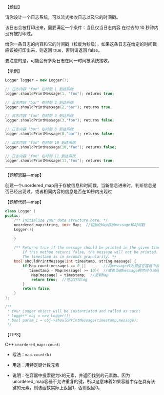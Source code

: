 【题目】

请你设计一个日志系统，可以流式接收日志以及它的时间戳。

该日志会被打印出来，需要满足一个条件：当且仅当日志内容 在过去的 10 秒钟内没有被打印过。

给你一条日志的内容和它的时间戳（粒度为秒级），如果这条日志在给定的时间戳应该被打印出来，则返回 true，否则请返回 false。

要注意的是，可能会有多条日志在同一时间被系统接收。

【示例】

```c++
Logger logger = new Logger();

// 日志内容 "foo" 在时刻 1 到达系统
logger.shouldPrintMessage(1, "foo"); returns true; 

// 日志内容 "bar" 在时刻 2 到达系统
logger.shouldPrintMessage(2,"bar"); returns true;

// 日志内容 "foo" 在时刻 3 到达系统
logger.shouldPrintMessage(3,"foo"); returns false;

// 日志内容 "bar" 在时刻 8 到达系统
logger.shouldPrintMessage(8,"bar"); returns false;

// 日志内容 "foo" 在时刻 10 到达系统
logger.shouldPrintMessage(10,"foo"); returns false;

// 日志内容 "foo" 在时刻 11 到达系统
logger.shouldPrintMessage(11,"foo"); returns true;
```

---

【题解思路—map】

创建一个unordered_map用于存放信息和时间戳，当新信息进来时，判断信息是否已经出现过，或者相同内容的信息是否在10秒内出现过

【题解代码—map】

```c++
class Logger {
public:
    /** Initialize your data structure here. */
    unordered_map<string, int> Map;  //初始化Map存放message和时间戳
    Logger(){
        
    }
    
    /** Returns true if the message should be printed in the given timestamp, otherwise returns false.
        If this method returns false, the message will not be printed.
        The timestamp is in seconds granularity. */
    bool shouldPrintMessage(int timestamp, string message) {
        if(Map.count(message) == 0 ||        //将message作为键值在容器中没有搜索到（Map中不存在当前的信息）
           timestamp - Map[message] >= 10){  //或者当前message的时间与已经达到的相同message之间的时间差大于10
            Map[message] = timestamp;  //更新Map
            return true;  //可以打印log
        }
        return false;
    }
};

/**
 * Your Logger object will be instantiated and called as such:
 * Logger* obj = new Logger();
 * bool param_1 = obj->shouldPrintMessage(timestamp,message);
 */
```

【TIPS】

C++ `unordered_map::count`:

* 写法：`map.count(k)`

* 用途：用特定键计数元素

* 说明：在容器中搜索键为k的元素，并返回找到的元素数。因为unordered_map容器不允许重复的键，所以这意味着如果容器中存在具有该键的元素，则该函数实际上返回1，否则返回0。